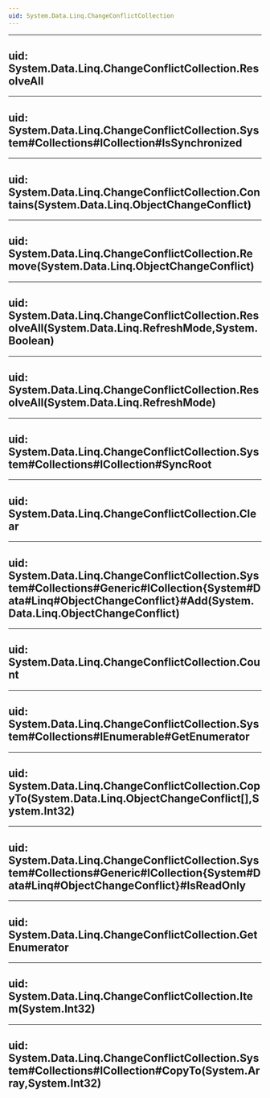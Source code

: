 ```yaml
---
uid: System.Data.Linq.ChangeConflictCollection
---
```


---
uid: System.Data.Linq.ChangeConflictCollection.ResolveAll
---

---
uid: System.Data.Linq.ChangeConflictCollection.System#Collections#ICollection#IsSynchronized
---

---
uid: System.Data.Linq.ChangeConflictCollection.Contains(System.Data.Linq.ObjectChangeConflict)
---

---
uid: System.Data.Linq.ChangeConflictCollection.Remove(System.Data.Linq.ObjectChangeConflict)
---

---
uid: System.Data.Linq.ChangeConflictCollection.ResolveAll(System.Data.Linq.RefreshMode,System.Boolean)
---

---
uid: System.Data.Linq.ChangeConflictCollection.ResolveAll(System.Data.Linq.RefreshMode)
---

---
uid: System.Data.Linq.ChangeConflictCollection.System#Collections#ICollection#SyncRoot
---

---
uid: System.Data.Linq.ChangeConflictCollection.Clear
---

---
uid: System.Data.Linq.ChangeConflictCollection.System#Collections#Generic#ICollection{System#Data#Linq#ObjectChangeConflict}#Add(System.Data.Linq.ObjectChangeConflict)
---

---
uid: System.Data.Linq.ChangeConflictCollection.Count
---

---
uid: System.Data.Linq.ChangeConflictCollection.System#Collections#IEnumerable#GetEnumerator
---

---
uid: System.Data.Linq.ChangeConflictCollection.CopyTo(System.Data.Linq.ObjectChangeConflict[],System.Int32)
---

---
uid: System.Data.Linq.ChangeConflictCollection.System#Collections#Generic#ICollection{System#Data#Linq#ObjectChangeConflict}#IsReadOnly
---

---
uid: System.Data.Linq.ChangeConflictCollection.GetEnumerator
---

---
uid: System.Data.Linq.ChangeConflictCollection.Item(System.Int32)
---

---
uid: System.Data.Linq.ChangeConflictCollection.System#Collections#ICollection#CopyTo(System.Array,System.Int32)
---
